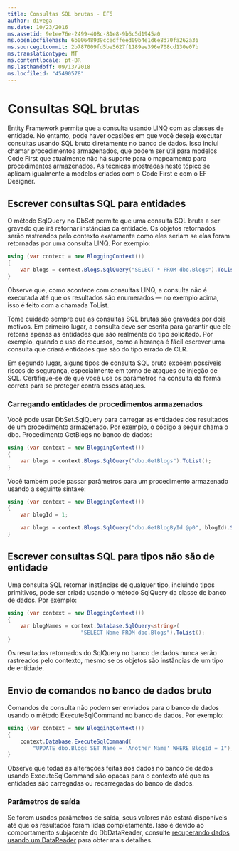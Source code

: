 ```yaml
---
title: Consultas SQL brutas - EF6
author: divega
ms.date: 10/23/2016
ms.assetid: 9e1ee76e-2499-408c-81e8-9b6c5d1945a0
ms.openlocfilehash: 6b00648939ccedffeed09b4e1d6e8d70fa262a36
ms.sourcegitcommit: 2b787009fd5be5627f1189ee396e708cd130e07b
ms.translationtype: MT
ms.contentlocale: pt-BR
ms.lasthandoff: 09/13/2018
ms.locfileid: "45490578"
---
```

# <a name="raw-sql-queries"></a>Consultas SQL brutas
Entity Framework permite que a consulta usando LINQ com as classes de entidade. No entanto, pode haver ocasiões em que você deseja executar consultas usando SQL bruto diretamente no banco de dados. Isso inclui chamar procedimentos armazenados, que podem ser útil para modelos Code First que atualmente não há suporte para o mapeamento para procedimentos armazenados. As técnicas mostradas neste tópico se aplicam igualmente a modelos criados com o Code First e com o EF Designer.  

## <a name="writing-sql-queries-for-entities"></a>Escrever consultas SQL para entidades  

O método SqlQuery no DbSet permite que uma consulta SQL bruta a ser gravado que irá retornar instâncias da entidade. Os objetos retornados serão rastreados pelo contexto exatamente como eles seriam se elas foram retornadas por uma consulta LINQ. Por exemplo:  

``` csharp  
using (var context = new BloggingContext())
{
    var blogs = context.Blogs.SqlQuery("SELECT * FROM dbo.Blogs").ToList();
}
```  

Observe que, como acontece com consultas LINQ, a consulta não é executada até que os resultados são enumerados — no exemplo acima, isso é feito com a chamada ToList.  

Tome cuidado sempre que as consultas SQL brutas são gravadas por dois motivos. Em primeiro lugar, a consulta deve ser escrita para garantir que ele retorna apenas as entidades que são realmente do tipo solicitado. Por exemplo, quando o uso de recursos, como a herança é fácil escrever uma consulta que criará entidades que são do tipo errado de CLR.  

Em segundo lugar, alguns tipos de consulta SQL bruto expõem possíveis riscos de segurança, especialmente em torno de ataques de injeção de SQL. Certifique-se de que você use os parâmetros na consulta da forma correta para se proteger contra esses ataques.  

### <a name="loading-entities-from-stored-procedures"></a>Carregando entidades de procedimentos armazenados  

Você pode usar DbSet.SqlQuery para carregar as entidades dos resultados de um procedimento armazenado. Por exemplo, o código a seguir chama o dbo. Procedimento GetBlogs no banco de dados:  

``` csharp
using (var context = new BloggingContext())
{
    var blogs = context.Blogs.SqlQuery("dbo.GetBlogs").ToList();
}
```  

Você também pode passar parâmetros para um procedimento armazenado usando a seguinte sintaxe:  

``` csharp
using (var context = new BloggingContext())
{
    var blogId = 1;

    var blogs = context.Blogs.SqlQuery("dbo.GetBlogById @p0", blogId).Single();
}
```  

## <a name="writing-sql-queries-for-non-entity-types"></a>Escrever consultas SQL para tipos não são de entidade  

Uma consulta SQL retornar instâncias de qualquer tipo, incluindo tipos primitivos, pode ser criada usando o método SqlQuery da classe de banco de dados. Por exemplo:  

``` csharp
using (var context = new BloggingContext())
{
    var blogNames = context.Database.SqlQuery<string>(
                       "SELECT Name FROM dbo.Blogs").ToList();
}
```  

Os resultados retornados do SqlQuery no banco de dados nunca serão rastreados pelo contexto, mesmo se os objetos são instâncias de um tipo de entidade.  

## <a name="sending-raw-commands-to-the-database"></a>Envio de comandos no banco de dados bruto  

Comandos de consulta não podem ser enviados para o banco de dados usando o método ExecuteSqlCommand no banco de dados. Por exemplo:  

``` csharp
using (var context = new BloggingContext())
{
    context.Database.ExecuteSqlCommand(
        "UPDATE dbo.Blogs SET Name = 'Another Name' WHERE BlogId = 1");
}
```  

Observe que todas as alterações feitas aos dados no banco de dados usando ExecuteSqlCommand são opacas para o contexto até que as entidades são carregadas ou recarregadas do banco de dados.  

### <a name="output-parameters"></a>Parâmetros de saída  

Se forem usados parâmetros de saída, seus valores não estará disponíveis até que os resultados foram lidas completamente. Isso é devido ao comportamento subjacente do DbDataReader, consulte [recuperando dados usando um DataReader](http://go.microsoft.com/fwlink/?LinkID=398589) para obter mais detalhes.  
